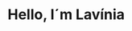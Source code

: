 <h1>Hello, I´m Lavínia</h1>

<!--<div style="display: inline_block;"><br>
  <img align="center" alt="Js" height="40" width="40" src="https://raw.githubusercontent.com/devicons/devicon/master/icons/javascript/javascript-plain.svg">
  <img align="center" alt="HTML" height="40" width="40" src="https://raw.githubusercontent.com/devicons/devicon/master/icons/html5/html5-original.svg">
  <img align="center" alt="CSS" height="40" width="40" src="https://raw.githubusercontent.com/devicons/devicon/master/icons/css3/css3-original.svg">
  <img align="right" alt="pic" height="160" style="border-radius:50px;" src="https://i.picasion.com/pic92/5de294ef2cbe72827c27a216100bc09d.gif">
</div>

##

<div style='display:flex;'>
   <img src='https://img.shields.io/badge/Gmail-D14836?style=for-the-badge&logo=gmail&logoColor=white'>
   <img src='https://img.shields.io/badge/LinkedIn-0077B5?style=for-the-badge&logo=linkedin&logoColor=white'> 
</div>-->
  


